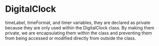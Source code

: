 # DigitalClock
timeLabel, timeFormat, and timer variables, they are declared as private because they are only used within the DigitalClock class. 
By making them private, we are encapsulating them within the class and preventing them from being accessed or modified directly from outside the class.
